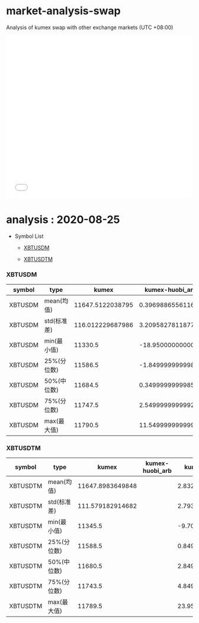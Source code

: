 # market-analysis-swap
Analysis of kumex swap with other exchange markets (UTC +08:00)

<iframe width="100%" height="440" src="./data.html" frameborder="no" border="0" scrolling="no"></iframe>

# analysis : 2020-08-25
* Symbol List

  * [XBTUSDM](#xbtusdm)

  * [XBTUSDTM](#xbtusdtm)


### XBTUSDM

symbol|type|kumex|kumex-huobi_arb|kumex-okex_arb
---|---|---|---|---
XBTUSDM | mean(均值) | 11647.5122038795 | 0.396988655611634 | 4.83417810960868
XBTUSDM | std(标准差) | 116.012229687986 | 3.20958278118773 | 2.91242040678734
XBTUSDM | min(最小值) | 11330.5 | -18.9500000000007 | -15.1500000000015
XBTUSDM | 25%(分位数) | 11586.5 | -1.84999999999854 | 2.84999999999855
XBTUSDM | 50%(中位数) | 11684.5 | 0.349999999998545 | 4.95000000000073
XBTUSDM | 75%(分位数) | 11747.5 | 2.54999999999927 | 6.95000000000073
XBTUSDM | max(最大值) | 11790.5 | 11.5499999999993 | 22.9500000000007


### XBTUSDTM

symbol|type|kumex|kumex-huobi_arb|kumex-okex_arb
---|---|---|---|---
XBTUSDTM | mean(均值) | 11647.8983649848 |  | 2.83239967511019
XBTUSDTM | std(标准差) | 111.579182914682 |  | 2.79384850060799
XBTUSDTM | min(最小值) | 11345.5 |  | -9.70000000000073
XBTUSDTM | 25%(分位数) | 11588.5 |  | 0.849999999998545
XBTUSDTM | 50%(中位数) | 11680.5 |  | 2.84999999999855
XBTUSDTM | 75%(分位数) | 11743.5 |  | 4.84999999999854
XBTUSDTM | max(最大值) | 11789.5 |  | 23.9500000000007

